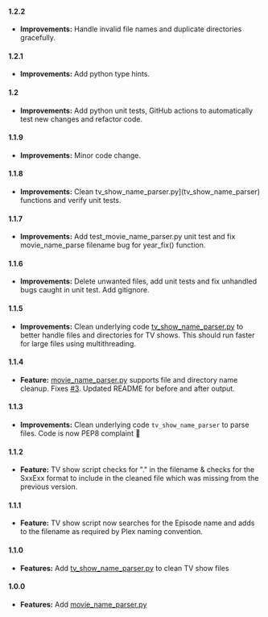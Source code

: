 #### 1.2.2
* **Improvements:** Handle invalid file names and duplicate directories gracefully.

#### 1.2.1
* **Improvements:** Add python type hints.

#### 1.2
* **Improvements:** Add python unit tests, GitHub actions to automatically test new changes and refactor code.

#### 1.1.9
* **Improvements:** Minor code change.

#### 1.1.8
* **Improvements:** Clean tv_show_name_parser.py](tv_show_name_parser) functions and verify unit tests.

#### 1.1.7
* **Improvements:** Add test_movie_name_parser.py unit test and fix movie_name_parse filename bug for year_fix() function.

#### 1.1.6
* **Improvements:** Delete unwanted files, add unit tests and fix unhandled bugs caught in unit test. Add gitignore.

#### 1.1.5

* **Improvements:** Clean underlying code [tv_show_name_parser.py](tv_show_name_parser) to better handle files and directories for TV shows. This should run faster for large files using multithreading.

#### 1.1.4

* **Feature:** [movie_name_parser.py](/movie_name_parser.py) supports file and directory name cleanup. Fixes [#3](https://github.com/shreyasgaonkar/Plex-filename-parser/issues/3). Updated README for before and after output.

#### 1.1.3

* **Improvements:** Clean underlying code ```tv_show_name_parser``` to parse files. Code is now PEP8 complaint :tada:

#### 1.1.2

* **Feature:** TV show script checks for "." in the filename & checks for the SxxExx format to include in the cleaned file which was missing from the previous version.

#### 1.1.1

* **Feature:** TV show script now searches for the Episode name and adds to the filename as required by Plex naming convention.

#### 1.1.0

* **Features:** Add [tv_show_name_parser.py](tv_show_name_parser) to clean TV show files

#### 1.0.0

* **Features:**  Add [movie_name_parser.py](/movie_name_parser.py)
